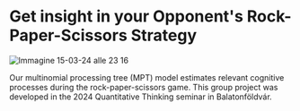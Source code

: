 # Get insight in your Opponent's Rock-Paper-Scissors Strategy

![Immagine 15-03-24 alle 23 16](https://github.com/frederikpanse/rock-paper-scissors_mpt/assets/81534893/102bd2e6-68d8-452a-9a2e-aa6de7701f60)

Our multinomial processing tree (MPT) model estimates relevant cognitive processes during the rock-paper-scissors game. This group project was developed in the 2024 Quantitative Thinking seminar in Balatonföldvár.

